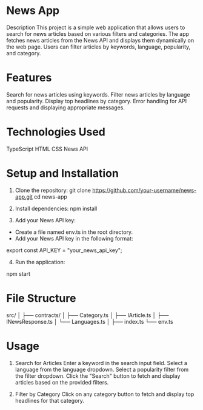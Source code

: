 # News App

Description
This project is a simple web application that allows users to search for news articles based on various filters and categories. The app fetches news articles from the News API and displays them dynamically on the web page. Users can filter articles by keywords, language, popularity, and category.

# Features

Search for news articles using keywords.
Filter news articles by language and popularity.
Display top headlines by category.
Error handling for API requests and displaying appropriate messages.

# Technologies Used

TypeScript
HTML
CSS
News API

# Setup and Installation

1. Clone the repository:
   git clone https://github.com/your-username/news-app.git
   cd news-app

2. Install dependencies:
   npm install

3. Add your News API key:

- Create a file named env.ts in the root directory.
- Add your News API key in the following format:

export const API_KEY = "your_news_api_key";

4. Run the application:

npm start

# File Structure

src/
│
├── contracts/
│ ├── Category.ts
│ ├── IArticle.ts
│ ├── INewsResponse.ts
│ └── Languages.ts
│
├── index.ts
└── env.ts

# Usage

1. Search for Articles
   Enter a keyword in the search input field.
   Select a language from the language dropdown.
   Select a popularity filter from the filter dropdown.
   Click the "Search" button to fetch and display articles based on the provided filters.

2. Filter by Category
   Click on any category button to fetch and display top headlines for that category.
